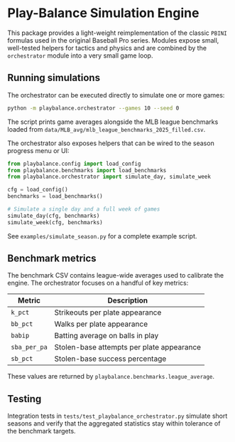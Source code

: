 # Play-Balance Simulation Engine

This package provides a light-weight reimplementation of the classic
`PBINI` formulas used in the original Baseball Pro series.  Modules expose
small, well-tested helpers for tactics and physics and are combined by the
`orchestrator` module into a very small game loop.

## Running simulations

The orchestrator can be executed directly to simulate one or more games:

```bash
python -m playbalance.orchestrator --games 10 --seed 0
```

The script prints game averages alongside the MLB league benchmarks loaded
from `data/MLB_avg/mlb_league_benchmarks_2025_filled.csv`.

The orchestrator also exposes helpers that can be wired to the season progress
menu or UI:

```python
from playbalance.config import load_config
from playbalance.benchmarks import load_benchmarks
from playbalance.orchestrator import simulate_day, simulate_week

cfg = load_config()
benchmarks = load_benchmarks()

# Simulate a single day and a full week of games
simulate_day(cfg, benchmarks)
simulate_week(cfg, benchmarks)
```

See `examples/simulate_season.py` for a complete example script.

## Benchmark metrics

The benchmark CSV contains league-wide averages used to calibrate the engine.
The orchestrator focuses on a handful of key metrics:

| Metric | Description |
|--------|-------------|
| `k_pct` | Strikeouts per plate appearance |
| `bb_pct` | Walks per plate appearance |
| `babip` | Batting average on balls in play |
| `sba_per_pa` | Stolen-base attempts per plate appearance |
| `sb_pct` | Stolen-base success percentage |

These values are returned by `playbalance.benchmarks.league_average`.

## Testing

Integration tests in `tests/test_playbalance_orchestrator.py` simulate short
seasons and verify that the aggregated statistics stay within tolerance of
the benchmark targets.

